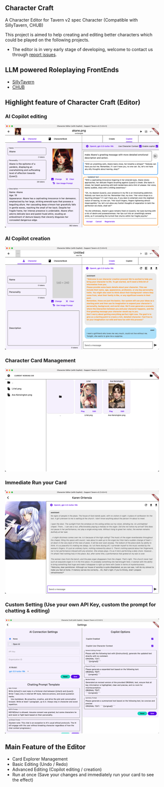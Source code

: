 ## Character Craft

A Character Editor for Tavern v2 spec Character (Compatible with SillyTavern, CHUB)

This project is aimed to help creating and editing better characters which could be played on the following projects.

* The editor is in very early stage of developing, welcome to contact us through [report issues](https://github.com/windameister/CharacterCraft/issues).

## LLM powered Roleplaying FrontEnds
* [SillyTavern](https://github.com/SillyTavern/SillyTavern)
* [CHUB](https://www.chub.ai/)


## Highlight feature of Character Craft (Editor)

### AI Copilot editing

![AI copilot editing](images/ai_copilot_editing.png)

### AI Copilot creation
![AI copilot creation](images/ai_copilot_creation.png)

### Character Card Management
![Card management](images/card_management.png)

### Immediate Run your Card
![Immediate run](images/immediate_run.png)

### Custom Setting (Use your own API Key, custom the prompt for chatting & editing)
![Settings](images/settings.png)

## Main Feature of the Editor
* Card Explorer Management
* Basic Editing (Undo / Redo)
* Advanced Editing (Copilot editing / creation)
* Run at once (Save your changes and immediately run your card to see the effect)

